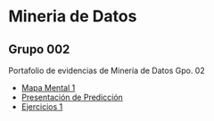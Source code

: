 # Mineria de Datos
## Grupo 002
Portafolio de evidencias de Minería de Datos Gpo. 02
- [Mapa Mental 1](https://github.com/1887860ramonctro/Mineria_de_Datos/blob/master/MapaMental_1_1887860.pdf.pdf)
- [Presentación de Predicción](https://github.com/melslzr/Mineria-de-datos/blob/master/Presentacion_Prediccion_002.pdf)
- [Ejercicios 1](https://github.com/Ragres/Mineria-de-datos-FCFM/blob/master/Laboratorio%201%20MD%20(1).ipynb)

